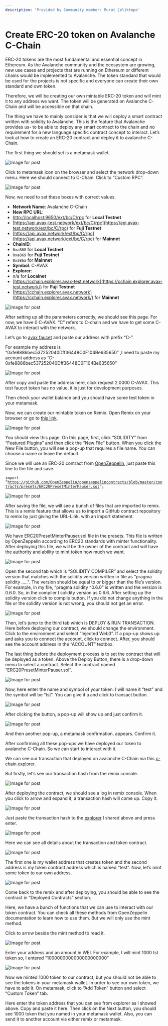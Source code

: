 ```yaml
---
description: 'Provided by Community member: Murat Çeliktepe'
---
```


# Create ERC-20 token on Avalanche C-Chain

ERC-20 tokens are the most fundamental and essential concept in Ethereum. As the Avalanche community and the ecosystem are growing, new use cases and projects that are running on Ethereum or different chains would be implemented to Avalanche. The token standard that would be used for the projects is not specific and everyone can create their own standard and own token.

Therefore, we will be creating our own mintable ERC-20 token and will mint it to any address we want. The token will be generated on Avalanche C-Chain and will be accessible on that chain.

The thing we have to mainly consider is that we will deploy a smart contract written with solidity to Avalanche. This is the feature that Avalanche provides us- to be able to deploy any smart contract to the chain and no requirement for a new language specific contract concept to interact. Let’s look at how to create an ERC-20 contract and deploy it to avalanche C-Chain.

The first thing we should set is a metamask wallet.

![Image for post](https://miro.medium.com/max/408/0*0HGM4O_J5iF3943S)

Click to metamask icon on the browser and select the network drop-down menu. Here we should connect to C-Chain. Click to “Custom RPC”.

![Image for post](https://miro.medium.com/max/989/1*Y7O1bBeTWnuQBAqTnwmqUQ.png)

Now, we need to set these boxes with correct values.

* **Network Name**: Avalanche C-Chain
* **New RPC URL**:
* [http://localhost:9650/ext/bc/C/rpc](http://localhost:9650/ext/bc/C/rpc) for **Local Testnet**
* [https://api.avax-test.network/ext/bc/C/rpc](https://api.avax-test.network/ext/bc/C/rpc) for **Fuji Testnet**
* [https://api.avax.network/ext/bc/C/rpc](https://api.avax.network/ext/bc/C/rpc) for **Mainnet**
* **ChainID**:
* `0xa868` for **Local Testnet**
* `0xa869` for **Fuji Testnet**
* `0xa86a` for **Mainnet**
* **Symbol**: C-AVAX
* **Explorer**:
* n/a for **Localnet**
* [https://cchain.explorer.avax-test.network](https://cchain.explorer.avax-test.network/) for **Fuji Testnet**
* [https://cchain.explorer.avax.network](https://cchain.explorer.avax.network/) for **Mainnet**

![Image for post](https://miro.medium.com/max/358/1*q0HIWcI3okakwYV2glos0A.png)

After setting up all the parameters correctly, we should see this page. For now, we have 0 C-AVAX. “C” refers to C-chain and we have to get some C-AVAX to interact with the network.

Let’s go to [avax faucet](https://faucet.avax-test.network/) and paste our address with prefix “C-”.

For example my address is “0xfe8886bec537252040Dff36448C0F104Be635650” ,I need to paste my account address as “C-0xfe8886bec537252040Dff36448C0F104Be635650”

![Image for post](https://miro.medium.com/max/422/1*okw3MKlyGcF4U9ibsq5v8w.png)

After copy and paste the address here, click request 2.0000 C-AVAX. This test faucet token has no value, it is just for development purposes.

Then check your wallet balance and you should have some test token in your metamask.

Now, we can create our mintable token on Remix. Open Remix on your browser or go to [this link](https://remix.ethereum.org/#optimize=false&evmVersion=null&version=soljson-v0.6.6+commit.6c089d02.js).

![Image for post](https://miro.medium.com/max/1910/1*FWHtbWNXr6FvjzPHH93wvw.png)

You should view this page. On this page, first, click “SOLIDITY” from “Featured Plugins” and then click the “New File” button. When you click the New File button, you will see a pop-up that requires a file name. You can choose a name or leave the default.

Since we will use an ERC-20 contract from [OpenZeppelin](https://openzeppelin.com/contracts/), just paste this line to the file and save.

`import “`[`https://github.com/OpenZeppelin/openzeppelincontracts/blob/master/contracts/presets/ERC20PresetMinterPauser.sol`](https://github.com/OpenZeppelin/openzeppelin-contracts/blob/master/contracts/presets/ERC20PresetMinterPauser.sol)`”;`

![Image for post](https://miro.medium.com/max/1408/1*y1wpcCeB8PypnPfs-zhyBg.png)

After saving the file, we will see a bunch of files that are imported to remix. This is a remix feature that allows us to import a GitHub contract repository to remix by just giving the URL-Link. with an import statement.

![Image for post](https://miro.medium.com/max/1364/1*6pmdpKWiKj4RW-OcvMSijA.png)

We have ERC20PresetMinterPauser.sol file in the presets. This file is written by OpenZeppelin according to ERC20 standards with minter functionality. After deploying this file, we will be the owner of the contract and will have the authority and ability to mint token how much we want.

![Image for post](https://miro.medium.com/max/1398/1*5UcrRfoSwjpD29NyuMrrbA.png)

Open the second tab which is “SOLIDITY COMPILER” and select the solidity version that matches with the solidity version written in file as “pragma solidity …..”. The version should be equal to or bigger than the file’s version. For example, in my file, “pragma solidity ^0.6.0” is written and the version is 0.6.0. So, in the compiler I solidity version as 0.6.6. After setting up the solidity version click to compile button. If you did not change anything in the file or the solidity version is not wrong, you should not get an error.

![Image for post](https://miro.medium.com/max/1388/1*2jkDckFUJ4z3gMoLYZ_-PQ.png)

Then, let’s jump to the third tab which is DEPLOY & RUN TRANSACTION. Here before deploying our contract, we should change the environment. Click to the environment and select “Injected Web3”. If a pop-up shows up and asks you to connect the account, click to connect. After, you should see the account address in the “ACCOUNT” textbox.

The last thing before the deployment process is to set the contract that will be deployed as a token. Above the Deploy Button, there is a drop-down menu to select a contract. Select the contract named “ERC20PresetMinterPauser.sol”.

![Image for post](https://miro.medium.com/max/383/1*s9LtZu4hSuPcVwVZsweZJA.png)

Now, here enter the name and symbol of your token. I will name it “test” and the symbol will be “tst”. You can give it a and click to transact button.

![Image for post](https://miro.medium.com/max/593/1*ZKDEv_h_Pqfd3b7PAosXQw.png)

After clicking the button, a pop-up will show up and just confirm it.

![Image for post](https://miro.medium.com/max/353/1*yOOQYZvESjSKx2qec5pYgA.png)

And then another pop-up, a metamask confirmation, appears. Confirm it.

After confirming all these pop-ups we have deployed our token to avalanche C-Chain. So we can start to interact with it.

We can see our transaction that deployed on avalanche C-Chain via this [c-chain explore](https://cchain.explorer.avax-test.network/)r.

But firstly, let’s see our transaction hash from the remix console.

![Image for post](https://miro.medium.com/max/1469/1*WTHSIfrDe9R_hk-C5GNq0g.png)

After deploying the contract, we should see a log in remix console. When you click to arrow and expand it, a transaction hash will come up. Copy it.

![Image for post](https://miro.medium.com/max/1909/1*NBXgtkYv2VfBkZx1OsBm7A.png)

Just paste the transaction hash to the [explorer](https://cchain.explorer.avax-test.network/) I shared above and press enter.

![Image for post](https://miro.medium.com/max/1907/1*6GhQaa_UaDvtk3Kvimi3aA.png)

Here we can see all details about the transaction and token contract.

![Image for post](https://miro.medium.com/max/764/1*tTFQUn3fStbv-TW9kExyUg.png)

The first one is my wallet address that creates token and the second address is my token contract address which is named “test”. Now, let’s mint some token to our own address.

![Image for post](https://miro.medium.com/max/607/1*K9eBNTQFkvUYjjmvegDZtQ.png)

Come back to the remix and after deploying, you should be able to see the contract in “Deployed Contracts” section.

Here, we have a bunch of functions that we can use to interact with our token contract. You can check all these methods from OpenZeppelin documentation to learn how to use them. But we will only use the mint method.

Click to arrow beside the mint method to read it.

![Image for post](https://miro.medium.com/max/577/1*GrxG6rsklrYN4xN1eF_ckw.png)

Enter your address and an amount in WEI. For example, I will mint 1000 tst token so, I entered “1000000000000000000000”

![Image for post](https://miro.medium.com/max/354/1*FM-PMUY7au61ejHJzBIsfg.png)

Now we minted 1000 token to our contract, but you should not be able to see the tokens in your metamask wallet. In order to see our own token, we have to add it. On metamask, click to “Add Token” button and select “Custom Token” tab.

Here enter the token address that you can see from explorer as I showed above. Copy and paste it here. Then click on the Next button, you should see 1000 token that you named in your metamask wallet. Also, you can send it to another account via either remix or metamask.

